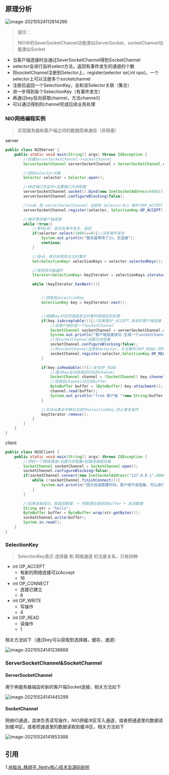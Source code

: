 ## 原理分析

![image-20210524112814266](https://gitee.com/BothSavage/PicGo/raw/master//image/20210524112814.png)

> 提示：
>
> NIO中的SeverSocketChannel功能类似ServerSocket，socketChannel功能类似Socket

* 当客户端连接时会通过SeverSocketChannel得到SocketChannel
* selector会进行监听select方法，返回有事件发生的通道的个数
* 将socketChannel注册到Selector上，register(selector sel,int ops)，一个selector上可以注册多个socketchannel
* 注册后返回一个SelectionKey，会和该Selector关联（集合）
* 进一步得到各个SekectionKey（有事件发生）
* 再通过key反向获取channel，方法channel()
* 可以通过得到的channel完成后续业务处理



### NIO网络编程实例

> 实现服务器和客户端之间的数据简单通信（非阻塞）



server

```java
public class NIOServer {
    public static void main(String[] args) throws IOException {
        //创建ServerSocketChannel->socketChannel
        ServerSocketChannel serverSocketChannel = ServerSocketChannel.open();

        //得到selector对象
        Selector selector = Selector.open();

        //绑定端口并监听+设置端口为非阻塞
        serverSocketChannel.socket().bind(new InetSocketAddress(6666));
        serverSocketChannel.configureBlocking(false);

        //todo 把 serverSocketChannel 注册到 Selector关心 事件为OP_ACCEPT
        serverSocketChannel.register(selector, SelectionKey.OP_ACCEPT);

        //循环等待客户端连接
        while (true){
            //等待1秒，若没有事件发生，返回
            if(selector.select(1000)==0){//没有事件发生
                System.out.println("服务器等待了1s，无连接");
                continue;
            }

            //若>0，表示获取到关注的事件
            Set<SelectionKey> selectionKeys = selector.selectedKeys();

            //使用迭代器遍历
            Iterator<SelectionKey> keyIterator = selectionKeys.iterator();

            while (keyIterator.hasNext()){


                //获取到selectionKey
                SelectionKey key = keyIterator.next();


                //根据key对应的通道发生的事件做相应的处理
                if(key.isAcceptable()){//如果是OP_ACCEPT,有新的客户端连接
                    //该客户端生成一个SocketChannel
                    SocketChannel socketChannel = serverSocketChannel.accept();
                    System.out.println("客户端连接成功 生成一个socketChannel "+socketChannel.hashCode());
                    //将socketChannel设置为非阻塞
                    socketChannel.configureBlocking(false);
                    //将socketChannel注册到selector，关注事件为OP_READ,同时给socketChannel关联一个buffer
                    socketChannel.register(selector,SelectionKey.OP_READ, ByteBuffer.allocate(1024));
                }

                if(key.isReadable()){//发生OP_READ
                    //通过key反向获取到对应的channel
                    SocketChannel channel = (SocketChannel) key.channel();
                    //获取到channel对应的buffer
                    ByteBuffer buffer = (ByteBuffer) key.attachment();
                    channel.read(buffer);
                    System.out.println("from 客户端 "+new String(buffer.array()));
                }

                //手动从集合中移动当前的selectionKey,防止重复操作
                keyIterator.remove();
            }
        }
    }
}
```

client

```java
public class NIOClient {
    public static void main(String[] args) throws IOException {
        //得到一个网络通道+设置为非阻塞+配置连接服务器
        SocketChannel socketChannel = SocketChannel.open();
        socketChannel.configureBlocking(false);
        if(socketChannel.connect(new InetSocketAddress("127.0.0.1",6666))){
            while (!socketChannel.finishConnect()){
                System.out.println("因为连接需要时间，客户端不会阻塞，可以进行其他工作");
            }
        }

        //如果连接成功，就返回数据  + 把数据包装到到buffer + 发送数据
        String str = "hello";
        ByteBuffer buffer = ByteBuffer.wrap(str.getBytes());
        socketChannel.write(buffer);
        System.in.read();
    }
}
```

### SelectionKey

> SelectionKey表示 选择器 和 网络通道 的注册关系，只有四种

* int OP_ACCEPT
  * 有新的网络连接可以Accept
  * 16
* int OP_CONNECT
  * 连接已建立
  * 8
* int OP_WRITE
  * 写操作
  * 4
* int OP_READ
  * 读操作
  * 1





相关方法如下（通过key可以获取到选择器，缓存，通道）

![image-20210524141236868](https://gitee.com/BothSavage/PicGo/raw/master//image/20210524141236.png)

### ServerSocketChannel&SocketChannel

#### ServerSocketChannel

用于再服务器端监听新的客户端Socket连接，相关方法如下

![image-20210524141445299](https://gitee.com/BothSavage/PicGo/raw/master//image/20210524141445.png)

#### SocketChannel

网络IO通道，具体负责读写操作，NIO把缓冲区写入通道，或者把通道里的数据读到缓冲区，或者把通道里的数据读取到缓冲区，相关方法如下

![image-20210524141853388](https://gitee.com/BothSavage/PicGo/raw/master//image/20210524141853.png)

## 引用

1.[尚硅谷_韩顺平_Netty核心技术及源码剖析](http://www.atguigu.com/)

